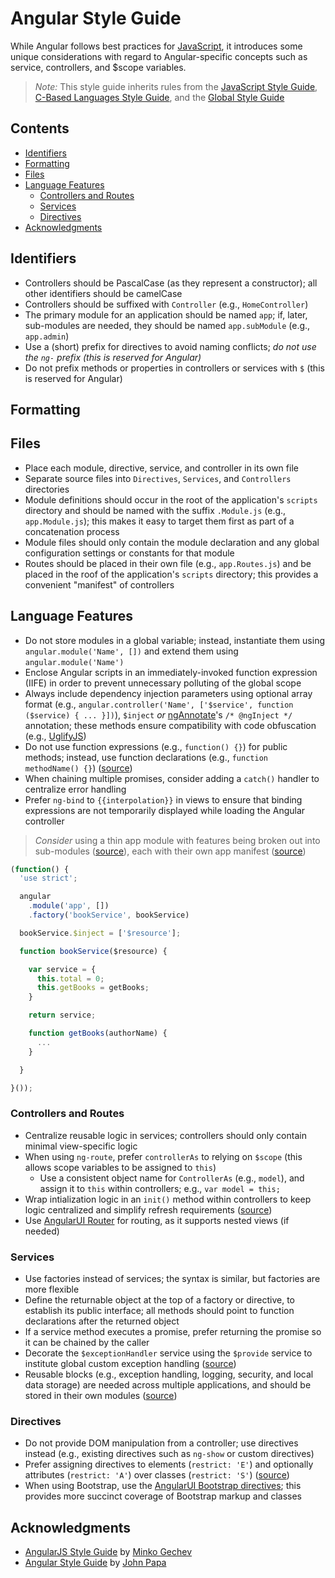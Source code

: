 # Angular Style Guide

While Angular follows best practices for [JavaScript](./Readme.md), it introduces some unique considerations with regard to Angular-specific concepts such as service, controllers, and $scope variables.

> *Note:* This style guide inherits rules from the [JavaScript Style Guide](./README.md), [C-Based Languages Style Guide](../README.md), and the [Global Style Guide](../../README.md)

## Contents
- [Identifiers](#identifiers)
- [Formatting](#formatting)
- [Files](#files)
- [Language Features](#language-features)
  - [Controllers and Routes](#controllers-and-routes)
  - [Services](#services)
  - [Directives](#directives)
- [Acknowledgments](#acknowledgments)

## Identifiers
- Controllers should be PascalCase (as they represent a constructor); all other identifiers should be camelCase
- Controllers should be suffixed with `Controller` (e.g., `HomeController`)
- The primary module for an application should be named `app`; if, later, sub-modules are needed, they should be named `app.subModule` (e.g., `app.admin`)
- Use a (short) prefix for directives to avoid naming conflicts; *do not use the `ng-` prefix (this is reserved for Angular)*
- Do not prefix methods or properties in controllers or services with `$` (this is reserved for Angular)

## Formatting

## Files
- Place each module, directive, service, and controller in its own file
- Separate source files into `Directives`, `Services`, and `Controllers` directories
- Module definitions should occur in the root of the application's `scripts` directory and should be named with the suffix `.Module.js` (e.g., `app.Module.js`); this makes it easy to target them first as part of a concatenation process
- Module files should only contain the module declaration and any global configuration settings or constants for that module
- Routes should be placed in their own file (e.g., `app.Routes.js`) and be placed in the roof of the application's `scripts` directory; this provides a convenient "manifest" of controllers

## Language Features
- Do not store modules in a global variable; instead, instantiate them using `angular.module('Name', [])` and extend them using `angular.module('Name')`
- Enclose Angular scripts in an immediately-invoked function expression (IIFE) in order to prevent unnecessary polluting of the global scope
- Always include dependency injection parameters using optional array format (e.g., `angular.controller('Name', ['$service', function ($service) { ... }])`), `$inject` *or* [ngAnnotate](https://github.com/olov/ng-annotate)'s `/* @ngInject */` annotation; these methods ensure compatibility with code obfuscation (e.g., [UglifyJS](http://lisperator.net/uglifyjs/))
- Do not use function expressions (e.g., `function() {}`) for public methods; instead, use function declarations (e.g., `function methodName() {}`) ([source](https://github.com/johnpapa/angular-styleguide#style-y034))
- When chaining multiple promises, consider adding a `catch()` handler to centralize error handling
- Prefer `ng-bind` to `{{interpolation}}` in views to ensure that binding expressions are not temporarily displayed while loading the Angular controller

> *Consider* using a thin app module with features being broken out into sub-modules ([source](https://github.com/johnpapa/angular-styleguide#keep-the-app-module-thin)), each with their own app manifest ([source](https://github.com/johnpapa/angular-styleguide#module-dependencies))

```js
(function() {
  'use strict';

  angular
    .module('app', [])
    .factory('bookService', bookService)

  bookService.$inject = ['$resource'];

  function bookService($resource) {

    var service = {
      this.total = 0;
      this.getBooks = getBooks;
    }

    return service;

    function getBooks(authorName) {
      ...
    }

  }

}());
```

### Controllers and Routes
- Centralize reusable logic in services; controllers should only contain minimal view-specific logic
- When using `ng-route`, prefer `controllerAs` to relying on `$scope` (this allows scope variables to be assigned to `this`)
  - Use a consistent object name for `ControllerAs` (e.g., `model`), and assign it to `this` within controllers; e.g., `var model = this;`
- Wrap intialization logic in an `init()` method within controllers to keep logic centralized and simplify refresh requirements ([source](https://github.com/johnpapa/angular-styleguide#controller-activation-promises))
- Use [AngularUI Router](http://angular-ui.github.io/ui-router/) for routing, as it supports nested views (if needed)

### Services
- Use factories instead of services; the syntax is similar, but factories are more flexible
- Define the returnable object at the top of a factory or directive, to establish its public interface; all methods should point to function declarations after the returned object
- If a service method executes a promise, prefer returning the promise so it can be chained by the caller
- Decorate the `$exceptionHandler` service using the `$provide` service to institute global custom exception handling ([source](https://github.com/johnpapa/angular-styleguide#decorators))
- Reusable blocks (e.g., exception handling, logging, security, and local data storage) are needed across multiple applications, and should be stored in their own modules ([source](https://github.com/johnpapa/angular-styleguide#reusable-blocks-are-modules))

### Directives
- Do not provide DOM manipulation from a controller; use directives instead (e.g., existing directives such as `ng-show` or custom directives)
- Prefer assigning directives to elements (`restrict: 'E'`) and optionally attributes (`restrict: 'A'`) over classes (`restrict: 'S'`) ([source](https://github.com/johnpapa/angular-styleguide#restrict-to-elements-and-attributes))
- When using Bootstrap, use the [AngularUI Bootstrap directives](https://angular-ui.github.io/bootstrap/); this provides more succinct coverage of Bootstrap markup and classes

<!--
Consider using: Mocha (testing), Chai (assertions), Karma (test runner), and Sinon (stubbing), and PhantomJS ("headless browser"); see https://github.com/johnpapa/angular-styleguide#testing
-->

## Acknowledgments
- [AngularJS Style Guide](https://github.com/mgechev/angularjs-style-guide) by [Minko Gechev](https://github.com/mgechev)
- [Angular Style Guide](https://github.com/johnpapa/angular-styleguide) by [John Papa](https://github.com/johnpapa)
